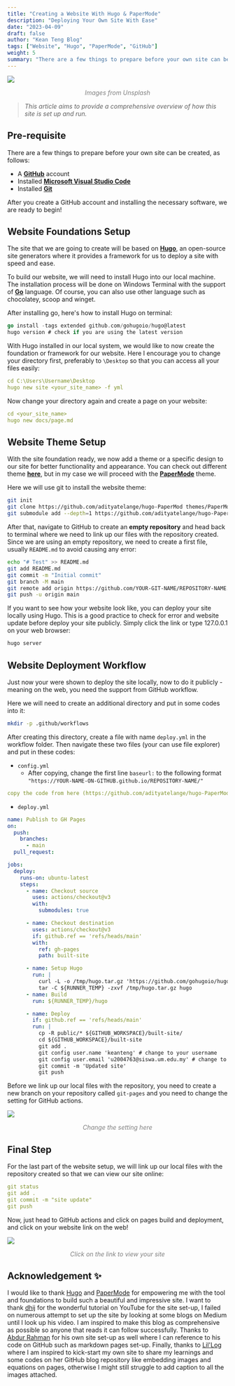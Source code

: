 ```yaml
---
title: "Creating a Website With Hugo & PaperMode"
description: "Deploying Your Own Site With Ease"
date: "2023-04-09"
draft: false
author: "Kean Teng Blog"
tags: ["Website", "Hugo", "PaperMode", "GitHub"]
weight: 5
summary: "There are a few things to prepare before your own site can be created, as follows: A GitHub account Installed Microsoft Visual Studio Code Installed Git. After you create a GitHub account and installing the necessary software, we are ready to begin!"
---
```


<img src="https://images.unsplash.com/photo-1499951360447-b19be8fe80f5?ixlib=rb-4.0.3&ixid=MnwxMjA3fDB8MHxwaG90by1wYWdlfHx8fGVufDB8fHx8&auto=format&fit=crop&w=1470&q=80"  class = "center"/>
<p style="text-align: center; color:grey;"><i>Images from Unsplash</i></p>

> *This article aims to provide a comprehensive overview of how this site is set up and run.* 

## Pre-requisite 
There are a few things to prepare before your own site can be created, as follows:
- A [**GitHub**](https://github.com/) account
- Installed [**Microsoft Visual Studio Code**](https://code.visualstudio.com/download)
- Installed [**Git**](https://git-scm.com/downloads) 

After you create a GitHub account and installing the necessary software, we are ready to begin!

## Website Foundations Setup
The site that we are going to create will be based on [**Hugo**](https://gohugo.io/), an open-source site generators where it provides a framework for us to deploy a site with speed and ease. 

To build our website, we will need to install Hugo into our local machine. The installation process will be done on Windows Terminal with the support of [**Go**](https://go.dev/doc/install) language. Of course, you can also use other language such as chocolatey, scoop and winget. 

After installing go, here's how to install Hugo on terminal:
```go
go install -tags extended github.com/gohugoio/hugo@latest
hugo version # check if you are using the latest version
```

With Hugo installed in our local system, we would like to now create the foundation or framework for our website. Here I encourage you to change your directory first, preferably to `\Desktop` so that you can access all your files easily:
```yaml
cd C:\Users\Username\Desktop
hugo new site <your_site_name> -f yml 
```

Now change your directory again and create a page on your website:
```yaml 
cd <your_site_name>
hugo new docs/page.md
```

## Website Theme Setup
With the site foundation ready, we now add a theme or a specific design to our site for better functionality and appearance. You can check out different theme [**here**](https://themes.gohugo.io/), but in my case we will proceed with the [**PaperMode**](https://themes.gohugo.io/themes/hugo-papermod/) theme. 

Here we will use git to install the website theme:
```bash 
git init
git clone https://github.com/adityatelange/hugo-PaperMod themes/PaperMod --depth=1
git submodule add --depth=1 https://github.com/adityatelange/hugo-PaperMod.git themes/PaperMod
```
After that, navigate to GitHub to create an **empty repository** and head back to terminal where we need to link up our files with the repository created. Since we are using an empty repository, we need to create a first file, usually `README.md` to avoid causing any error:
```bash
echo "# Test" >> README.md
git add README.md
git commit -m "Initial commit"
git branch -M main
git remote add origin https://github.com/YOUR-GIT-NAME/REPOSITORY-NAME.git
git push -u origin main
```

If you want to see how your website look like, you can deploy your site locally using Hugo. This is a good practice to check for error and website update before deploy your site publicly. Simply click the link or type 127.0.0.1 on your web browser:
```bash 
hugo server
```

## Website Deployment Workflow
Just now your were shown to deploy the site locally, now to do it publicly - meaning on the web, you need the support from GitHub workflow. 

Here we will need to create an additional directory and put in some codes into it:
```bash
mkdir -p .github/workflows
```

After creating this directory, create a file with name `deploy.yml` in the workflow folder. Then navigate these two files (your can use file explorer) and put in these codes:
- `config.yml`
    - After copying, change the first line `baseurl:` to the following format `"https://YOUR-NAME-ON-GITHUB.github.io/REPOSITORY-NAME/"`
```yaml 
copy the code from here (https://github.com/adityatelange/hugo-PaperMod/blob/exampleSite/config.yml)
```
- `deploy.yml`
```yaml 
name: Publish to GH Pages
on:
  push:
    branches:
      - main
  pull_request:

jobs:
  deploy:
    runs-on: ubuntu-latest
    steps:
      - name: Checkout source
        uses: actions/checkout@v3
        with:
          submodules: true

      - name: Checkout destination
        uses: actions/checkout@v3
        if: github.ref == 'refs/heads/main'
        with:
          ref: gh-pages
          path: built-site

      - name: Setup Hugo
        run: |
          curl -L -o /tmp/hugo.tar.gz 'https://github.com/gohugoio/hugo/releases/download/v0.110.0/hugo_extended_0.110.0_linux-amd64.tar.gz'
          tar -C ${RUNNER_TEMP} -zxvf /tmp/hugo.tar.gz hugo          
      - name: Build
        run: ${RUNNER_TEMP}/hugo

      - name: Deploy
        if: github.ref == 'refs/heads/main'
        run: |
          cp -R public/* ${GITHUB_WORKSPACE}/built-site/
          cd ${GITHUB_WORKSPACE}/built-site
          git add .
          git config user.name 'keanteng' # change to your username
          git config user.email 'u2004763@siswa.um.edu.my' # change to your email
          git commit -m 'Updated site'
          git push          
```

Before we link up our local files with the repository, you need to create a new branch on your repository called `git-pages` and you need to change the setting for GitHub actions. 

<img src="images/git_action.png"  class = "center"/>
<p style="text-align: center; color:grey;"><i>Change the setting here</i></p>

## Final Step
For the last part of the website setup, we will link up our local files with the repository created so that we can view our site online:
```yaml 
git status
git add .
git commit -m "site update"
git push
```

Now, just head to GitHub actions and click on pages build and deployment, and click on your website link on the web!

<img src="images/website_link.png"  class = "center"/>
<p style="text-align: center; color:grey;"><i>Click on the link to view your site</i></p>

## Acknowledgement ✨
I would like to thank [Hugo](https://gohugo.io/) and [PaperMode](https://github.com/adityatelange/hugo-PaperMod) for empowering me with the tool and foundations to build such a beautiful and impressive site. I want to thank [dhij](https://www.youtube.com/watch?v=_QSr2_pxIJs&t=306s) for the wonderful tutorial on YouTube for the site set-up, I failed on numerous attempt to set up the site by looking at some blogs on Medium until I look up his video. I am inspired to make this blog as comprehensive as possible so anyone that reads it can follow successfully. Thanks to [Abdur Rahman](https://arkalim.org/blog/) for his own site set-up as well where I can reference to his code on GitHub such as markdown pages set-up. Finally, thanks to [Lil'Log](https://lilianweng.github.io/) where I am inspired to kick-start my own site to share my learnings and some codes on her GitHub blog repository like embedding images and equations on pages, otherwise I might still struggle to add caption to all the images attached.